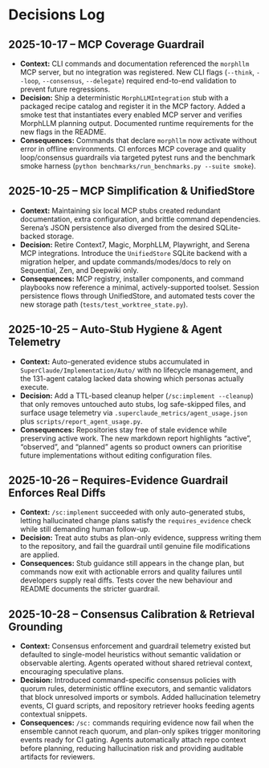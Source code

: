 # Decisions Log

## 2025-10-17 – MCP Coverage Guardrail
- **Context:** CLI commands and documentation referenced the `morphllm` MCP server, but no integration was registered. New CLI flags (`--think`, `--loop`, `--consensus`, `--delegate`) required end-to-end validation to prevent future regressions.
- **Decision:** Ship a deterministic `MorphLLMIntegration` stub with a packaged recipe catalog and register it in the MCP factory. Added a smoke test that instantiates every enabled MCP server and verifies MorphLLM planning output. Documented runtime requirements for the new flags in the README.
- **Consequences:** Commands that declare `morphllm` now activate without error in offline environments. CI enforces MCP coverage and quality loop/consensus guardrails via targeted pytest runs and the benchmark smoke harness (`python benchmarks/run_benchmarks.py --suite smoke`).

## 2025-10-25 – MCP Simplification & UnifiedStore
- **Context:** Maintaining six local MCP stubs created redundant documentation, extra configuration, and brittle command dependencies. Serena’s JSON persistence also diverged from the desired SQLite-backed storage.
- **Decision:** Retire Context7, Magic, MorphLLM, Playwright, and Serena MCP integrations. Introduce the `UnifiedStore` SQLite backend with a migration helper, and update commands/modes/docs to rely on Sequential, Zen, and Deepwiki only.
- **Consequences:** MCP registry, installer components, and command playbooks now reference a minimal, actively-supported toolset. Session persistence flows through UnifiedStore, and automated tests cover the new storage path (`tests/test_worktree_state.py`).

## 2025-10-25 – Auto-Stub Hygiene & Agent Telemetry
- **Context:** Auto-generated evidence stubs accumulated in `SuperClaude/Implementation/Auto/` with no lifecycle management, and the 131-agent catalog lacked data showing which personas actually execute.
- **Decision:** Add a TTL-based cleanup helper (`/sc:implement --cleanup`) that only removes untouched auto stubs, log safe-skipped files, and surface usage telemetry via `.superclaude_metrics/agent_usage.json` plus `scripts/report_agent_usage.py`.
- **Consequences:** Repositories stay free of stale evidence while preserving active work. The new markdown report highlights “active”, “observed”, and “planned” agents so product owners can prioritise future implementations without editing configuration files.

## 2025-10-26 – Requires-Evidence Guardrail Enforces Real Diffs
- **Context:** `/sc:implement` succeeded with only auto-generated stubs, letting hallucinated change plans satisfy the `requires_evidence` check while still demanding human follow-up.
- **Decision:** Treat auto stubs as plan-only evidence, suppress writing them to the repository, and fail the guardrail until genuine file modifications are applied.
- **Consequences:** Stub guidance still appears in the change plan, but commands now exit with actionable errors and quality failures until developers supply real diffs. Tests cover the new behaviour and README documents the stricter guardrail.

## 2025-10-28 – Consensus Calibration & Retrieval Grounding
- **Context:** Consensus enforcement and guardrail telemetry existed but defaulted to single-model heuristics without semantic validation or observable alerting. Agents operated without shared retrieval context, encouraging speculative plans.
- **Decision:** Introduced command-specific consensus policies with quorum rules, deterministic offline executors, and semantic validators that block unresolved imports or symbols. Added hallucination telemetry events, CI guard scripts, and repository retriever hooks feeding agents contextual snippets.
- **Consequences:** `/sc:` commands requiring evidence now fail when the ensemble cannot reach quorum, and plan-only spikes trigger monitoring events ready for CI gating. Agents automatically attach repo context before planning, reducing hallucination risk and providing auditable artifacts for reviewers.
